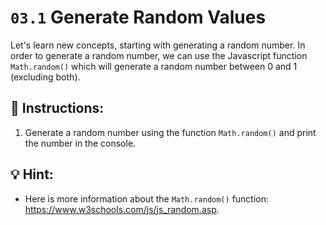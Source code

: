 # `03.1` Generate Random Values

Let's learn new concepts, starting with generating a random number. In order to generate a random number, we can use the Javascript function `Math.random()` which will generate a random number between 0 and 1 (excluding both).

## 📝 Instructions:

1. Generate a random number using the function `Math.random()` and print the number in the console.

## 💡 Hint:

+ Here is more information about the `Math.random()` function: https://www.w3schools.com/js/js_random.asp.



